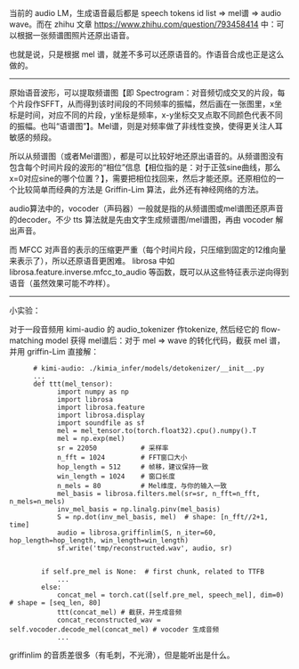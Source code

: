 当前的 audio LM，生成语音最后都是 speech tokens id list => mel谱 => audio wave。而在 zhihu 文章 https://www.zhihu.com/question/793458414 中：可以根据一张频谱图照片还原出语音。

也就是说，只是根据 mel 谱，就差不多可以还原语音的。作语音合成也正是这么做的。

----

原始语音波形，可以提取频谱图【即 Spectrogram：对音频切成交叉的片段，每个片段作SFFT，从而得到该时间段的不同频率的振幅，然后画在一张图里，x坐标是时间，对应不同的片段，y坐标是频率，x-y坐标交叉点取不同颜色代表不同的振幅。也叫“语谱图”】。Mel谱，则是对频率做了非线性变换，使得更关注人耳敏感的频段。

所以从频谱图（或者Mel谱图），都是可以比较好地还原出语音的。从频谱图没有包含每个时间片段的波形的“相位”信息【相位指的是：对于正弦sine曲线，那么x=0对应sine的哪个位置？】，需要把相位找回来，然后才能还原。还原相位的一个比较简单而经典的方法是 Griffin-Lim 算法，此外还有神经网络的方法。

audio算法中的，vocoder（声码器）一般就是指的从频谱图或mel谱图还原声音的decoder。不少 tts 算法就是先由文字生成频谱图/mel谱图，再由 vocoder 解出声音。


而 MFCC 对声音的表示的压缩更严重（每个时间片段，只压缩到固定的12维向量来表示了），所以还原语音更困难。
librosa 中如 librosa.feature.inverse.mfcc_to_audio 等函数，既可以从这些特征表示逆向得到语音（虽然效果可能不咋样）。

----

小实验：

对于一段音频用 kimi-audio 的 audio_tokenizer 作tokenize, 然后经它的 flow-matching model 获得 mel谱后：对于 mel => wave 的转化代码，截获 mel 谱，并用 griffin-Lim 直接解：
```
      # kimi-audio: ./kimia_infer/models/detokenizer/__init__.py
      ...
      def ttt(mel_tensor):
            import numpy as np
            import librosa
            import librosa.feature
            import librosa.display
            import soundfile as sf
            mel = mel_tensor.to(torch.float32).cpu().numpy().T
            mel = np.exp(mel)
            sr = 22050           # 采样率
            n_fft = 1024         # FFT窗口大小
            hop_length = 512     # 帧移，建议保持一致
            win_length = 1024    # 窗口长度
            n_mels = 80          # Mel维度，与你的输入一致
            mel_basis = librosa.filters.mel(sr=sr, n_fft=n_fft, n_mels=n_mels)
            inv_mel_basis = np.linalg.pinv(mel_basis)
            S = np.dot(inv_mel_basis, mel)  # shape: [n_fft//2+1, time]
            audio = librosa.griffinlim(S, n_iter=60, hop_length=hop_length, win_length=win_length)
            sf.write('tmp/reconstructed.wav', audio, sr)


        if self.pre_mel is None:  # first chunk, related to TTFB
            ...
        else:
            concat_mel = torch.cat([self.pre_mel, speech_mel], dim=0) # shape = [seq_len, 80]
            ttt(concat_mel) # 截获，并生成音频 
            concat_reconstructed_wav = self.vocoder.decode_mel(concat_mel) # vocoder 生成音频
            ...
```
griffinlim 的音质差很多（有毛刺，不光滑），但是能听出是什么。


